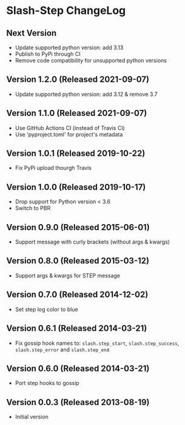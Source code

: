 Slash-Step ChangeLog
====================

Next Version
------------
* Update supported python version: add 3.13
* Publish to PyPi through CI
* Remove code compatibility for unsupported python versions

Version 1.2.0 (Released 2021-09-07)
-----------------------------------
* Update supported python version: add 3.12 & remove 3.7

Version 1.1.0 (Released 2021-09-07)
-----------------------------------
* Use GitHub Actions CI (instead of Travis Ci)
* Use 'pyproject.toml' for project's metadata

Version 1.0.1 (Released 2019-10-22)
-----------------------------------
* Fix PyPi upload thourgh Travis

Version 1.0.0 (Released 2019-10-17)
-----------------------------------
* Drop support for Python version < 3.6
* Switch to PBR

Version 0.9.0 (Released 2015-06-01)
-----------------------------------
* Support message with curly brackets (without args & kwargs)

Version 0.8.0 (Released 2015-03-12)
-----------------------------------
* Support args & kwargs for STEP message

Version 0.7.0 (Released 2014-12-02)
-----------------------------------
* Set step log color to blue

Version 0.6.1 (Released 2014-03-21)
-----------------------------------
* Fix gossip hook names to: ``slash.step_start``, ``slash.step_success``, ``slash.step_error`` and ``slash.step_end``

Version 0.6.0 (Released 2014-03-21)
-----------------------------------
* Port step hooks to gossip

Version 0.0.3 (Released 2013-08-19)
-----------------------------------
* Initial version

